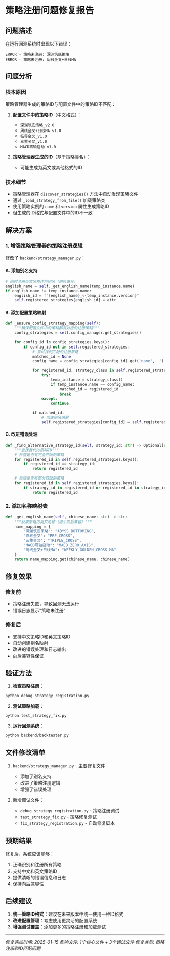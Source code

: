 # 策略注册问题修复报告

## 问题描述

在运行回测系统时出现以下错误：
```
ERROR - 策略未注册: 深渊筑底策略
ERROR - 策略未注册: 周线金叉+日线MA
```

## 问题分析

### 根本原因
策略管理器生成的策略ID与配置文件中的策略ID不匹配：

1. **配置文件中的策略ID**（中文格式）：
   - `深渊筑底策略_v2.0`
   - `周线金叉+日线MA_v1.0`
   - `临界金叉_v1.0`
   - `三重金叉_v1.0`
   - `MACD零轴启动_v1.0`

2. **策略管理器生成的ID**（基于策略类名）：
   - 可能生成为英文或其他格式的ID

### 技术细节
- 策略管理器在 `discover_strategies()` 方法中自动发现策略文件
- 通过 `_load_strategy_from_file()` 加载策略类
- 使用策略实例的 `name` 和 `version` 属性生成策略ID
- 但生成的ID格式与配置文件中的ID不一致

## 解决方案

### 1. 增强策略管理器的策略注册逻辑

修改了 `backend/strategy_manager.py`：

#### A. 添加别名支持
```python
# 同时注册英文名称作为别名（向后兼容）
english_name = self._get_english_name(temp_instance.name)
if english_name != temp_instance.name:
    english_id = f"{english_name}_v{temp_instance.version}"
    self.registered_strategies[english_id] = attr
```

#### B. 添加配置策略映射
```python
def _ensure_config_strategy_mapping(self):
    """确保配置文件中的策略都有对应的注册策略"""
    config_strategies = self.config_manager.get_strategies()
    
    for config_id in config_strategies.keys():
        if config_id not in self.registered_strategies:
            # 尝试找到匹配的注册策略
            matched_id = None
            config_name = config_strategies[config_id].get('name', '')
            
            for registered_id, strategy_class in self.registered_strategies.items():
                try:
                    temp_instance = strategy_class()
                    if temp_instance.name == config_name:
                        matched_id = registered_id
                        break
                except:
                    continue
            
            if matched_id:
                # 创建别名映射
                self.registered_strategies[config_id] = self.registered_strategies[matched_id]
```

#### C. 改进错误处理
```python
def _find_alternative_strategy_id(self, strategy_id: str) -> Optional[str]:
    """查找替代的策略ID"""
    # 检查是否有完全匹配的策略
    for registered_id in self.registered_strategies.keys():
        if registered_id == strategy_id:
            return registered_id
    
    # 检查是否有部分匹配的策略
    for registered_id in self.registered_strategies.keys():
        if strategy_id in registered_id or registered_id in strategy_id:
            return registered_id
```

### 2. 添加名称映射表

```python
def _get_english_name(self, chinese_name: str) -> str:
    """获取策略的英文名称（用于向后兼容）"""
    name_mapping = {
        "深渊筑底策略": "ABYSS_BOTTOMING",
        "临界金叉": "PRE_CROSS", 
        "三重金叉": "TRIPLE_CROSS",
        "MACD零轴启动": "MACD_ZERO_AXIS",
        "周线金叉+日线MA": "WEEKLY_GOLDEN_CROSS_MA"
    }
    return name_mapping.get(chinese_name, chinese_name)
```

## 修复效果

### 修复前
- 策略注册失败，导致回测无法运行
- 错误日志显示"策略未注册"

### 修复后
- 支持中文策略ID和英文策略ID
- 自动创建别名映射
- 改进的错误处理和日志输出
- 向后兼容性保证

## 验证方法

1. **检查策略注册**：
```bash
python debug_strategy_registration.py
```

2. **测试策略加载**：
```bash
python test_strategy_fix.py
```

3. **运行回测系统**：
```bash
python backend/backtester.py
```

## 文件修改清单

1. `backend/strategy_manager.py` - 主要修复文件
   - 添加了别名支持
   - 改进了策略注册逻辑
   - 增强了错误处理

2. 新增调试文件：
   - `debug_strategy_registration.py` - 策略注册调试
   - `test_strategy_fix.py` - 策略修复测试
   - `fix_strategy_registration.py` - 自动修复脚本

## 预期结果

修复后，系统应该能够：
1. 正确识别和注册所有策略
2. 支持中文和英文策略ID
3. 提供清晰的错误信息和日志
4. 保持向后兼容性

## 后续建议

1. **统一策略ID格式**：建议在未来版本中统一使用一种ID格式
2. **改进配置管理**：考虑使用更灵活的配置系统
3. **增强测试覆盖**：添加更多的策略注册和加载测试

---
*修复完成时间: 2025-01-15*
*影响文件: 1个核心文件 + 3个调试文件*
*修复类型: 策略注册和ID匹配问题*